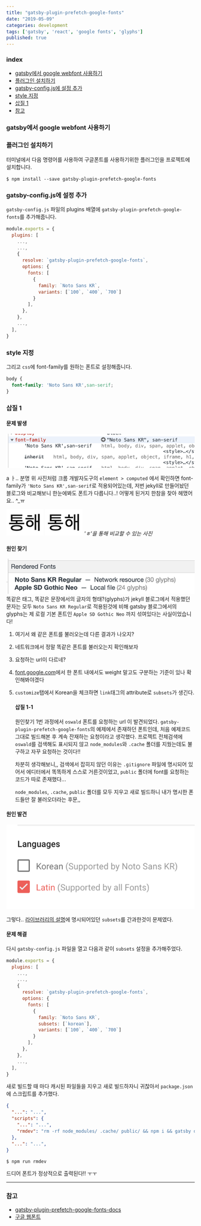 ```yaml
---
title: "gatsby-plugin-prefetch-google-fonts"
date: "2019-05-09"
categories: development
tags: ['gatsby', 'react', 'google fonts', 'glyphs']
published: true
---
```


### index

- [gatsby에서 google webfont 사용하기](#gatsby에서-google-webfont-사용하기)
- [플러그인 설치하기](#플러그인-설치하기)
- [gatsby-config.js에 설정 추가](#gatsby-configjs에-설정-추가)
- [style 지정](#style-지정)
- [삽질 1](#삽질-1)
- [참고](#참고)


### gatsby에서 google webfont 사용하기

### 플러그인 설치하기
터미널에서 다음 명령어를 사용하여 구글폰트를 사용하기위한 플러그인을 프로젝트에 설치합니다.

``` shell
$ npm install --save gatsby-plugin-prefetch-google-fonts
```

### gatsby-config.js에 설정 추가
`gatsby-config.js` 파일의 plugins 배열에 `gatsby-plugin-prefetch-google-fonts`를 추가해줍니다.


``` javascript
module.exports = {
  plugins: [
    ...,
    ...,
    {
      resolve: `gatsby-plugin-prefetch-google-fonts`,
      options: {
        fonts: [
          {
            family: `Noto Sans KR`,
            variants: [`100`, `400`, `700`]
          }
        ],
      },
    },
    ...,
  ],
}
```

### style 지정

그리고 `css`에 font-family를 원하는 폰트로 설정해줍니다.

``` css
body {
  font-family: 'Noto Sans KR',san-serif;
}
```

### 삽질 1

#### 문제 발생

![problem picture](./google-font-problem.png)

a ㅏ.. 분명 위 사진처럼 크롬 개발자도구의 `element > computed` 에서 확인하면 font-family가 `'Noto Sans KR',san-serif`로 적용되어있는데, 저번 jekyll로 만들어놨던 블로그와 비교해보니 한눈에봐도 폰트가 다릅니다..! 어떻게 된거지 한참을 찾아 헤맸어요.. ^_ㅠ

![compare font - gatsby](./google-font-compare-01.jpg)
![compare font - jekyll](./google-font-compare-02.jpg)
*'ㅎ'을 통해 비교할 수 있는 사진*

#### 원인 찾기

![rendered fonts](./google-font-rendered-fonts.png)
똑같은 태그, 똑같은 문장에서의 글자의 형태?(glyphs)가 jekyll 블로그에서 적용했던 문자는 모두 `Noto Sans KR Regular`로 적용된것에 비해 gatsby 블로그에서의 glyphs는 제 로컬 기본 폰트인 `Apple SD Gothic Neo` 까지 섞여있다는 사실이었습니다!

1. 여기서 왜 같은 폰트를 불러오는데 다른 결과가 나오지?
2. 네트워크에서 정말 똑같은 폰트를 불러오는지 확인해보자
3. 요청하는 url이 다르네?
4. [font.google.com][font-google-com]에서 한 폰트 내에서도 weight 말고도 구분하는 기준이 있나 확인해봐야겠다
5. `customize`탭에서 Korean을 체크하면 `link`태그의 attribute로 `subsets`가 생긴다.


    #### 삽질 1-1

    원인찾기 1번 과정에서 `oswald` 폰트를 요청하는 url 이 발견되었다.
    `gatsby-plugin-prefetch-google-fonts`의 예제에서 존재하던 폰트인데, 처음 예제코드 그대로 빌드해본 후 계속 잔재하는 요청이라고 생각했다. 
    프로젝트 전체검색에 `oswald`를 검색해도 표시되지 않고 `node_modules`와 `.cache` 폴더를 지웠는데도 불구하고 자꾸 요청하는 것이다!!

    차분히 생각해보니,, 검색에서 잡히지 않던 이유는 `.gitignore` 파일에 명시되어 있어서 에디터에서 똑똑하게 스스로 거른것이었고, `public` 폴더에 font를 요청하는 코드가 따로 존재했다...

    `node_modules`, `.cache`, `public` 폴더를 모두 지우고 새로 빌드하니 내가 명시한 폰드들만 잘 불러오더라는 후문,,


#### 원인 발견

![the problem hint](./google-font-got-it.png)

그렇다.. [라이브러리의 설명][gatsby-plugin-prefetch-google-fonts-docs]에 명시되어있던 `subsets`를 간과한것이 문제였다.


#### 문제 해결

다시 `gatsby-config.js` 파일을 열고 다음과 같이 `subsets` 설정을 추가해주었다.


``` javascript
module.exports = {
  plugins: [
    ...,
    ...,
    {
      resolve: `gatsby-plugin-prefetch-google-fonts`,
      options: {
        fonts: [
          {
            family: `Noto Sans KR`,
            subsets: [`korean`],
            variants: [`100`, `400`, `700`]
          }
        ],
      },
    },
    ...,
  ],
}
```

새로 빌드할 때 마다 캐시된 파일들을 지우고 새로 빌드하자니 귀찮아서 `package.json`에 스크립트를 추가했다.

``` json
{
  "...": "...",
  "scripts": {
    "...": "...",
    "rmdev": "rm -rf node_modules/ .cache/ public/ && npm i && gatsby develop",
  },
  "...": "...",
}
```

``` shell
$ npm run rmdev
```

드디어 폰트가 정상적으로 출력된다!! ㅜㅜ

---

### 참고

- [gatsby-plugin-prefetch-google-fonts-docs][gatsby-plugin-prefetch-google-fonts-docs]
- [구글 웹폰트][font-google-com]


[gatsby-plugin-prefetch-google-fonts-docs]: https://www.gatsbyjs.org/packages/gatsby-plugin-prefetch-google-fonts/?=google
[font-google-com]: https://fonts.google.com